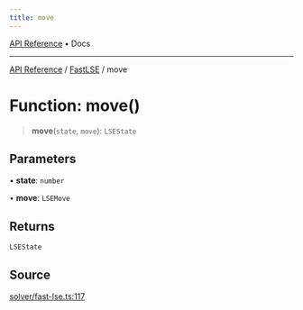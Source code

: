 ```yaml
---
title: move
---
```


[API Reference](/docs/api/) • Docs

***

[API Reference](/docs/api/) / [FastLSE](/docs/api/namespaces/FastLSE/) / move

# Function: move()

> **move**(`state`, `move`): `LSEState`

## Parameters

• **state**: `number`

• **move**: `LSEMove`

## Returns

`LSEState`

## Source

[solver/fast-lse.ts:117](https://github.com/BrouxtForce/cubelib/blob/72117884834c9a330d7870c13642ec7c97dbc128/src/solver/fast-lse.ts#L117)
